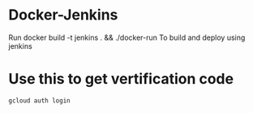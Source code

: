 # Docker-Jenkins
Run 
docker build -t jenkins . && ./docker-run
To build and deploy using jenkins

# Use this to get vertification code
```bash
gcloud auth login
```
